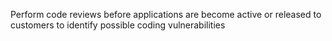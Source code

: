 Perform code reviews before applications are become active or released to customers to identify possible coding vulnerabilities
